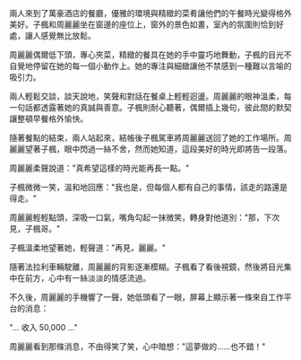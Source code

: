 兩人來到了萬豪酒店的餐廳，優雅的環境與精緻的菜肴讓他們的午餐時光變得格外美好。子楓和周麗麗坐在窗邊的座位上，窗外的景色如畫，室內的氛圍則恰到好處，讓人感覺無比放鬆。

周麗麗偶爾低下頭，專心夾菜，精緻的餐具在她的手中靈巧地舞動，子楓的目光不自覺地停留在她的每一個小動作上。她的專注與細緻讓他不禁感到一種難以言喻的吸引力。

兩人輕鬆交談，談天說地，笑聲和對話在餐桌上輕輕迴盪。周麗麗的眼神溫柔，每一句話都透露著她的真誠與善意。子楓則耐心聽著，偶爾插上幾句，彼此間的默契讓整頓早餐格外愉快。

隨著餐點的結束，兩人站起來，結帳後子楓駕車將周麗麗送回了她的工作場所。周麗麗望著子楓，眼中閃過一絲不舍，然而她知道，這段美好的時光即將告一段落。

周麗麗柔聲說道："真希望這樣的時光能再長一點。"

子楓微微一笑，溫和地回應："我也是，但每個人都有自己的事情，該走的路還是得走。"

周麗麗輕輕點頭，深吸一口氣，嘴角勾起一抹微笑，轉身對他道別："那，下次見，子楓哥。"

子楓溫柔地望著她，輕聲道："再見，麗麗。"

隨著法拉利車輛駛離，周麗麗的背影逐漸模糊。子楓看了看後視鏡，然後將目光集中在前方，心中有一絲淡淡的情感流過。

不久後，周麗麗的手機響了一聲，她低頭看了一眼，屏幕上顯示著一條來自工作平台的消息：

"... 收入 50,000 ..."

周麗麗看到那條消息，不由得笑了笑，心中暗想："這夢做的……也不錯！"